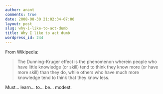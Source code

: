 ```yaml
---
author: anant
comments: true
date: 2008-08-30 21:02:34-07:00
layout: post
slug: why-i-like-to-act-dumb
title: Why I like to act dumb
wordpress_id: 244
---
```


From Wikipedia:

> The Dunning-Kruger effect is the phenomenon wherein people who have little knowledge (or skill) tend to think they know more (or have more skill) than they do, while others who have much more knowledge tend to think that they know less.

Must... learn... to... be... modest.

